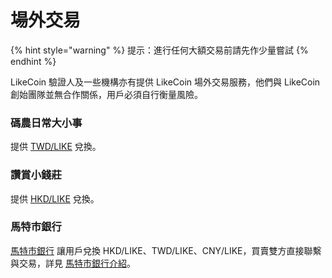 # 場外交易

{% hint style="warning" %}
提示：進行任何大額交易前請先作少量嘗試
{% endhint %}

LikeCoin 驗證人及一些機構亦有提供 LikeCoin 場外交易服務，他們與 LikeCoin 創始團隊並無合作關係，用戶必須自行衡量風險。

### 碼農日常大小事

提供 [TWD/LIKE](https://thumbb13555.pixnet.net/blog/post/332508304-likecoin) 兌換。

### 讚賞小錢莊

提供 [HKD/LIKE](https://matters.news/@bamhk18/238643-%E5%8D%80%E5%A1%8A%E4%B8%96%E7%95%8C-%E8%AE%9A%E8%B3%9E%E5%B0%8F%E9%8C%A2%E8%8E%8A-%E9%A6%99%E6%B8%AF%E5%A0%B4%E5%A4%96%E4%BA%A4%E6%98%93-bafyreibmz6cgita7ueovhfbv4yp3o7kspqqcj3wlccpmt7dccvwbjxqsme) 兌換。

### 馬特市銀行

[馬特市銀行](https://lotc.netlify.app/) 讓用戶兌換 HKD/LIKE、TWD/LIKE、CNY/LIKE，買賣雙方直接聯繫與交易，詳見 [馬特市銀行介紹](https://matters.news/\~lotc)。
